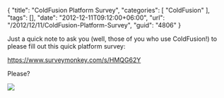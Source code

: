 {
	"title": "ColdFusion Platform Survey",
	"categories": [
		"ColdFusion"
	],
	"tags": [],
	"date": "2012-12-11T09:12:00+06:00",
	"url": "/2012/12/11/ColdFusion-Platform-Survey",
	"guid": "4806"
}

Just a quick note to ask you (well, those of you who use ColdFusion!) to please fill out this quick platform survey:

<a href="https://www.surveymonkey.com/s/HMQG62Y">https://www.surveymonkey.com/s/HMQG62Y</a>

Please?

<img src="https://static.raymondcamden.com/images/cute-kittenweee1.jpg" />